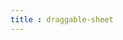 ```yaml
---
title : draggable-sheet
---
```


<!-- ## draggable-sheet -->

<!-- UTSCOMJSON.draggable-sheet.name -->

<!-- UTSCOMJSON.draggable-sheet.description -->

<!-- UTSCOMJSON.draggable-sheet.compatibility -->

<!-- UTSCOMJSON.draggable-sheet.attribute -->

<!-- UTSCOMJSON.draggable-sheet.event -->

<!-- UTSCOMJSON.draggable-sheet.component_type -->

<!-- UTSCOMJSON.draggable-sheet.children -->

<!-- UTSCOMJSON.draggable-sheet.example -->

<!-- UTSCOMJSON.draggable-sheet.reference -->
